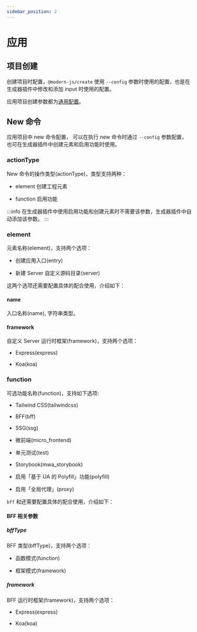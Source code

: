 ```yaml
---
sidebar_position: 2
---
```


# 应用

## 项目创建

创建项目时配置，`@modern-js/create` 使用 `--config` 参数时使用的配置，也是在生成器插件中修改和添加 input 时使用的配置。

应用项目创建参数都为[通用配置](/docs/guides/topic-detail/generator/config/common)。

## New 命令

应用项目中 new 命令配置， 可以在执行 new 命令时通过 `--config` 参数配置，也可在生成器插件中创建元素和启用功能时使用。

### actionType

New 命令的操作类型(actionType)，类型支持两种：

- element 创建工程元素

- function 启用功能

:::info
在生成器插件中使用启用功能和创建元素时不需要该参数，生成器插件中自动添加该参数。
:::

### element

元素名称(element)，支持两个选项：

- 创建应用入口(entry)

- 新建 Server 自定义源码目录(server)

这两个选项还需要配置具体的配合使用，介绍如下：

#### name

入口名称(name), 字符串类型。

#### framework

自定义 Server 运行时框架(framework)，支持两个选项：

- Express(express)

- Koa(koa)

### function

可选功能名称(function)，支持如下选项:

- Tailwind CSS(tailwindcss)

- BFF(bff)

- SSG(ssg)

- 微前端(micro_frontend)

- 单元测试(test)

- Storybook(mwa_storybook)

- 启用「基于 UA 的 Polyfill」功能(polyfill)

- 启用「全局代理」(proxy)

`bff` 和还需要配置具体的配合使用，介绍如下：

#### BFF 相关参数

##### bffType

BFF 类型(bffType)，支持两个选项：

- 函数模式(function)

- 框架模式(framework)

##### framework

BFF 运行时框架(framework)，支持两个选项：

- Express(express)

- Koa(koa)

